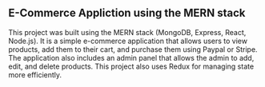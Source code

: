 ## E-Commerce Appliction using the MERN stack
This project was built using the MERN stack (MongoDB, Express, React, Node.js). It is a simple e-commerce application that allows users to view products, add them to
their cart, and purchase them using Paypal or Stripe. The application also includes an admin panel that allows the admin to add, edit, and delete products. This project 
also uses Redux for managing state more efficiently.